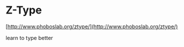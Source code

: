 <!--
id: 2716813757
link: http://tumblr.atmos.org/post/2716813757/z-type
slug: z-type
date: Wed Jan 12 2011 11:56:48 GMT-0800 (PST)
publish: 2011-01-012
tags: 
title: Z-Type
-->


Z-Type
======

[http://www.phoboslab.org/ztype/](http://www.phoboslab.org/ztype/)

learn to type better

